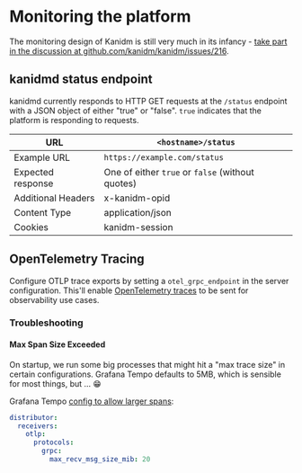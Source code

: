 # Monitoring the platform

The monitoring design of Kanidm is still very much in its infancy -
[take part in the discussion at github.com/kanidm/kanidm/issues/216](https://github.com/kanidm/kanidm/issues/216).

## kanidmd status endpoint

kanidmd currently responds to HTTP GET requests at the `/status` endpoint with a JSON object of
either "true" or "false". `true` indicates that the platform is responding to requests.

| URL                | `<hostname>/status`                              |
| ------------------ | ------------------------------------------------ |
| Example URL        | `https://example.com/status`                     |
| Expected response  | One of either `true` or `false` (without quotes) |
| Additional Headers | x-kanidm-opid                                    |
| Content Type       | application/json                                 |
| Cookies            | kanidm-session                                   |

## OpenTelemetry Tracing

Configure OTLP trace exports by setting a `otel_grpc_endpoint` in the server configuration. This'll enable [OpenTelemetry traces](https://opentelemetry.io) to be sent for observability use cases.

### Troubleshooting

#### Max Span Size Exceeded

On startup, we run some big processes that might hit a "max trace size" in certain configurations. Grafana Tempo defaults to 5MB, which is sensible for most things, but ... 😁

Grafana Tempo [config to allow larger spans](https://grafana.com/docs/tempo/latest/troubleshooting/response-too-large/):

```yaml
distributor:
  receivers: 
    otlp:
      protocols:
        grpc:
          max_recv_msg_size_mib: 20
```
